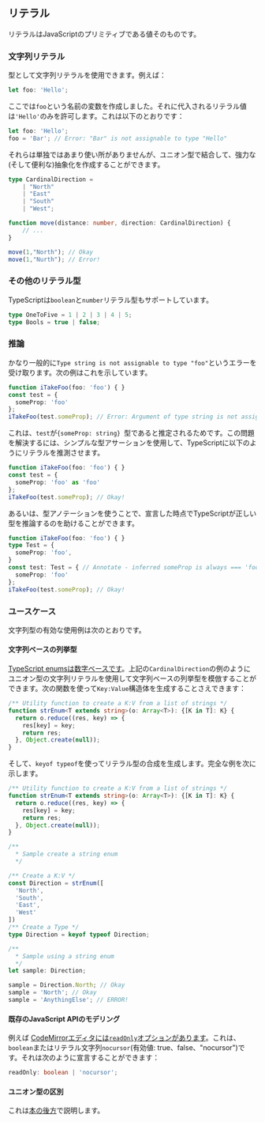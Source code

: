 ## リテラル
リテラルはJavaScriptのプリミティブである値そのものです。

### 文字列リテラル

型として文字列リテラルを使用できます。例えば：

```ts
let foo: 'Hello';
```

ここでは`foo`という名前の変数を作成しました。それに代入されるリテラル値は`'Hello'`のみを許可します。これは以下のとおりです：

```ts
let foo: 'Hello';
foo = 'Bar'; // Error: "Bar" is not assignable to type "Hello"
```

それらは単独ではあまり使い所がありませんが、ユニオン型で結合して、強力な(そして便利な)抽象化を作成することができます。

```ts
type CardinalDirection =
    | "North"
    | "East"
    | "South"
    | "West";

function move(distance: number, direction: CardinalDirection) {
    // ...
}

move(1,"North"); // Okay
move(1,"Nurth"); // Error!
```

### その他のリテラル型
TypeScriptは`boolean`と`number`リテラル型もサポートしています。

```ts
type OneToFive = 1 | 2 | 3 | 4 | 5;
type Bools = true | false;
```

### 推論
かなり一般的に`Type string is not assignable to type "foo"`というエラーを受け取ります。次の例はこれを示しています。

```ts
function iTakeFoo(foo: 'foo') { }
const test = {
  someProp: 'foo'
};
iTakeFoo(test.someProp); // Error: Argument of type string is not assignable to parameter of type 'foo'
```

これは、`test`が`{someProp: string} `型であると推定されるためです。この問題を解決するには、シンプルな型アサーションを使用して、TypeScriptに以下のようにリテラルを推測させます。

```ts
function iTakeFoo(foo: 'foo') { }
const test = {
  someProp: 'foo' as 'foo'
};
iTakeFoo(test.someProp); // Okay!
```

あるいは、型アノテーションを使うことで、宣言した時点でTypeScriptが正しい型を推論するのを助けることができます。

```ts
function iTakeFoo(foo: 'foo') { }
type Test = {
  someProp: 'foo',
}
const test: Test = { // Annotate - inferred someProp is always === 'foo'
  someProp: 'foo' 
}; 
iTakeFoo(test.someProp); // Okay!
```

### ユースケース
文字列型の有効な使用例は次のとおりです。

#### 文字列ベースの列挙型

[TypeScript enumsは数字ベースです](../enums.md)。上記の`CardinalDirection`の例のようにユニオン型の文字列リテラルを使用して文字列ベースの列挙型を模倣することができます。次の関数を使って`Key:Value`構造体を生成することさえできます：

```ts
/** Utility function to create a K:V from a list of strings */
function strEnum<T extends string>(o: Array<T>): {[K in T]: K} {
  return o.reduce((res, key) => {
    res[key] = key;
    return res;
  }, Object.create(null));
}
```

そして、`keyof typeof`を使ってリテラル型の合成を生成します。完全な例を次に示します。

```ts
/** Utility function to create a K:V from a list of strings */
function strEnum<T extends string>(o: Array<T>): {[K in T]: K} {
  return o.reduce((res, key) => {
    res[key] = key;
    return res;
  }, Object.create(null));
}

/**
  * Sample create a string enum
  */

/** Create a K:V */
const Direction = strEnum([
  'North',
  'South',
  'East',
  'West'
])
/** Create a Type */
type Direction = keyof typeof Direction;

/** 
  * Sample using a string enum
  */
let sample: Direction;

sample = Direction.North; // Okay
sample = 'North'; // Okay
sample = 'AnythingElse'; // ERROR!
```

#### 既存のJavaScript APIのモデリング

例えば [CodeMirrorエディタには`readOnly`オプションがあります](https://codemirror.net/doc/manual.html#option_readOnly)。これは、`boolean`またはリテラル文字列`nocursor`(有効値: true、false、"nocursor")です。それは次のように宣言することができます：

```ts
readOnly: boolean | 'nocursor';
```

#### ユニオン型の区別

これは[本の後方](./discriminated-unions.md)で説明します。
